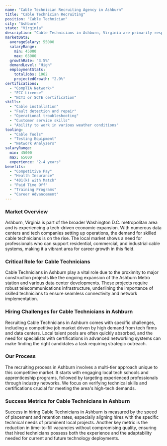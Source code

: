 ```yaml
---
name: "Cable Technician Recruiting Agency in Ashburn"
title: "Cable Technician Recruiting"
position: "Cable Technician"
city: "Ashburn"
state: "Virginia"
description: "Cable Technicians in Ashburn, Virginia are primarily responsible for the installation, repair, and maintenance of cable lines and systems."
marketData:
  averageSalary: 55000
  salaryRange:
    min: 45000
    max: 65000
  growthRate: "3.5%"
  demandLevel: "High"
  employmentStats:
    totalJobs: 1062
    projectedGrowth: "2.9%"
certifications:
  - "CompTIA Network+"
  - "FCC License"
  - "NCTI or SCTE certification"
skills:
  - "Cable installation"
  - "Fault detection and repair"
  - "Operational troubleshooting"
  - "Customer service skills"
  - "Ability to work in various weather conditions"
tooling:
  - "Cable Tools"
  - "Testing Equipment"
  - "Network Analyzers"
salaryRange:
  min: 45000
  max: 65000
  experience: "2-4 years"
benefits:
  - "Competitive Pay"
  - "Health Insurance"
  - "401(k) with Match"
  - "Paid Time Off"
  - "Training Programs"
  - "Career Advancement"
---
```


### Market Overview
Ashburn, Virginia is part of the broader Washington D.C. metropolitan area and is experiencing a tech-driven economic expansion. With numerous data centers and tech companies setting up operations, the demand for skilled cable technicians is on the rise. The local market shows a need for professionals who can support residential, commercial, and industrial cable systems, making it a vibrant area for career growth in this field.

### Critical Role for Cable Technicians
Cable Technicians in Ashburn play a vital role due to the proximity to major construction projects like the ongoing expansion of the Ashburn Metro station and various data center developments. These projects require robust telecommunications infrastructure, underlining the importance of skilled technicians to ensure seamless connectivity and network implementation.

### Hiring Challenges for Cable Technicians in Ashburn
Recruiting Cable Technicians in Ashburn comes with specific challenges, including a competitive job market driven by high demand from tech firms and data centers. Local talent pools are often quickly absorbed, and the need for specialists with certifications in advanced networking systems can make finding the right candidates a task requiring strategic outreach.

### Our Process
The recruiting process in Ashburn involves a multi-tier approach unique to this competitive market. It starts with engaging local tech schools and apprenticeship programs, followed by targeting experienced professionals through industry networks. We focus on verifying technical skills and certifications crucial for meeting the area's high-tech demands.

### Success Metrics for Cable Technicians in Ashburn
Success in hiring Cable Technicians in Ashburn is measured by the speed of placement and retention rates, especially aligning hires with the specific technical needs of prominent local projects. Another key metric is the reduction in time-to-fill vacancies without compromising quality, ensuring that hired technicians possess both the experience and the adaptability needed for current and future technology deployments.